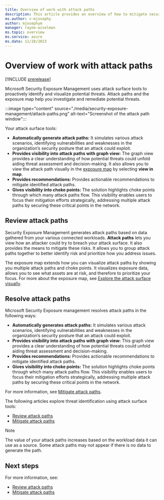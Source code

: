 ```yaml
---
title: Overview of work with attack paths
description: This article provides an overview of how to mitigate security risks using attack paths in Microsoft Exposure Management.
ms.author: v-mjosephy
author: mjosephym
manager: rayne-wiselman
ms.topic: overview
ms.service: azure
ms.date: 11/28/2023
---
```


# Overview of work with attack paths

[!INCLUDE [prerelease](../includes//prerelease.md)]

Microsoft Security Exposure Management uses attack surface tools to proactively identify and visualize potential threats. Attack paths and the exposure map help you investigate and remediate potential threats.

<!--You can do so from [Attack paths](https://security.microsoft.com/attack-paths) in the [Microsoft defender portal](https://security.microsoft.com/) or by selecting **Attack surface -> Attack path**.-->

:::image type="content" source="./media/security-exposure-management/attack-paths.png" alt-text="Screenshot of the attack path window":::

Your attack surface tools:

- **Automatically generate attack paths:** It simulates various attack scenarios, identifying vulnerabilities and weaknesses in the organization’s security posture that an attack could exploit.
- **Provides visibility into attack paths with graph view:** The graph view provides a clear understanding of how potential threats could unfold aiding threat assessment and decision-making. It also allows you to view the attack path visually in the [exposure map](enterprise-exposure-map.md) by selecting **view in map**.  
- **Provides recommendations:** Provides actionable recommendations to mitigate identified attack paths.
- **Gives visibility into choke points:** The solution highlights choke points through which many attack paths flow. This visibility enables users to focus their mitigation efforts strategically, addressing multiple attack paths by securing these critical points in the network.

<!--## Delegate metrics and recommendations

Microsoft Security Exposure Management provides a way to delegate risk and exposure metrics and recommendation tasks to other members of your security team. This helps appropriate team members remediate identified risks in a timely fashion.

For more information, see [Delegate metrics and recommendations](delegate-metrics-recommendations.md)
-->
## Review attack paths

Security Exposure Management generates attack paths based on data gathered from your various connected workloads. **Attack paths** lets you view how an attacker could try to breach your attack surface. It also provides the means to mitigate these risks. It allows you to group attack paths together to better identify risk and prioritize how you address issues.

The exposure map extends how you can visualize attack paths by showing you multiple attack paths and choke points. It visualizes exposure data, allows you to see what assets are at risk, and therefore to prioritize your focus.
For more about the exposure map, see [Explore the attack surface visually](enterprise-exposure-map.md).

## Resolve attack paths

Microsoft Security Exposure management resolves attack paths in the following ways:

- **Automatically generates attack paths:** It simulates various attack scenarios, identifying vulnerabilities and weaknesses in the organization’s security posture that an attack could exploit.
- **Provides visibility into attack paths with graph view:** This graph view provides a clear understanding of how potential threats could unfold aiding threat assessment and decision-making.
- **Provides recommendations:** Provides actionable recommendations to mitigate identified attack paths.
- **Gives visibility into choke points:** The solution highlights choke points through which many attack paths flow. This visibility enables users to focus their mitigation efforts strategically, addressing multiple attack paths by securing these critical points in the network.

For more information, see [Mitigate attack paths](attack-paths-analysis-remediation.md).

The following articles explore threat identification using attack surface tools:

- [Review attack paths](review-attack-paths.md)
- [Mitigate attack paths](attack-paths-analysis-remediation.md)

> [!NOTE]
> The value of your attack paths increases based on the workload data it can use as a source. Some attack paths may not appear if there is no data to generate the path.

## Next steps

For more information, see:

- [Review attack paths](review-attack-paths.md)
- [Mitigate attack paths](attack-paths-analysis-remediation.md)